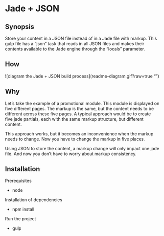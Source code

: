 # Jade + JSON

## Synopsis

Store your content in a JSON file instead of in a Jade file with markup. This gulp file has a “json” task that reads in all JSON files and makes their contents available to the Jade engine through the “locals” parameter.

## How

![diagram the Jade + JSON build process](readme-diagram.gif?raw=true “”)

## Why

Let’s take the example of a promotional module. This module is displayed on five different pages. The markup is the same, but the content needs to be different across these five pages. A typical approach would be to create five jade partials, each with the same markup structure, but different content.

This approach works, but it becomes an inconvenience when the markup needs to change. Now you have to change the markup in five places.

Using JSON to store the content, a markup change will only impact one jade file. And now you don’t have to worry about markup consistency.

## Installation

Prerequisites
- node

Installation of dependencies
- npm install

Run the project
- gulp